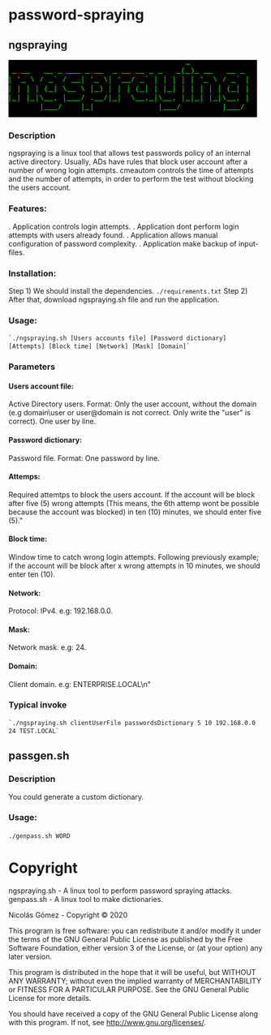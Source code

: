 # password-spraying

## ngspraying
            
![alt text](https://github.com/nnicogomez/password-spraying/blob/master/images/ngsp.PNG "Logo ngspraying")


### Description
ngspraying is a linux tool that allows test passwords policy of an internal active directory. Usually, ADs have rules that block user account after a number of wrong login attempts. cmeautom controls the time of attempts and the number of attempts, in order to perform the test without blocking the users account.

### Features:
. Application controls login attempts.
. Application dont perform login attempts with users already found.
. Application allows manual configuration of password complexity.
. Application make backup of input-files.

### Installation:
Step 1) We should install the dependencies.
	`./requirements.txt`
Step 2) After that, download ngspraying.sh file and run the application. 
	
### Usage:
	`./ngspraying.sh [Users accounts file] [Password dictionary] [Attempts] [Block time] [Network] [Mask] [Domain]`

### Parameters

#### Users account file:	 
Active Directory users. Format: Only the user account, without the domain (e.g domain\user or user@domain is not correct. Only write the "user" is correct). One user by line.

#### Password dictionary:
Password file. Format: One password by line.

#### Attemps:	
Required attemtps to block the users account. If the account will be block after five (5) wrong attempts (This means, the 6th attemp wont be possible because the account was blocked) in ten (10) minutes, we should enter five (5)."

#### Block time:	
Window time to catch wrong login attempts. Following previously example; if the account will be block after x wrong attempts in 10 minutes, we should enter ten (10).

#### Network:	 
Protocol: IPv4. e.g: 192.168.0.0.

#### Mask:	
Network mask. e.g: 24.

#### Domain: 	
Client domain. e.g: ENTERPRISE.LOCAL\n"

### Typical invoke
    `./ngspraying.sh clientUserFile passwordsDictionary 5 10 192.168.0.0 24 TEST.LOCAL`
    
    
## passgen.sh

### Description
You could generate a custom dictionary.

### Usage:
`./genpass.sh WORD`


# Copyright
ngspraying.sh - A linux tool to perform password spraying attacks.
genpass.sh - A linux tool to make dictionaries.

Nicolás Gómez - Copyright © 2020

This program is free software: you can redistribute it and/or modify it under the terms of the GNU General Public License as published by the Free Software Foundation, either version 3 of the License, or (at your option) any later version.

This program is distributed in the hope that it will be useful, but WITHOUT ANY WARRANTY; without even the implied warranty of MERCHANTABILITY or FITNESS FOR A PARTICULAR PURPOSE. See the GNU General Public License for more details.

You should have received a copy of the GNU General Public License along with this program. If not, see http://www.gnu.org/licenses/.
